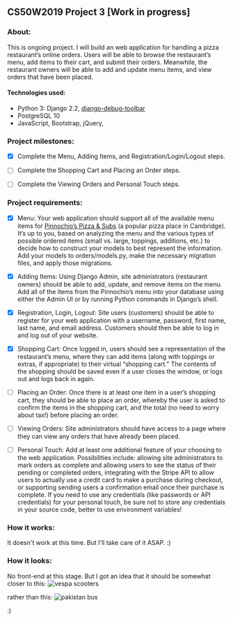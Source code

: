 ## CS50W2019 Project 3 [Work in progress]

### About:
This is ongoing project. I will build an web application for handling a pizza restaurant’s online orders. Users will be able to browse the restaurant’s menu, add items to their cart, and submit their orders. Meanwhile, the restaurant owners will be able to add and update menu items, and view orders that have been placed.

#### Technologies used:
 * Python 3: Django 2.2, [django-debug-toolbar](https://github.com/jazzband/django-debug-toolbar)
 * PostgreSQL 10
 * JavaScript, Bootstrap, jQuery,


### Project milestones:
- [x] Complete the Menu, Adding Items, and Registration/Login/Logout steps.
- [ ] Complete the Shopping Cart and Placing an Order steps.
- [ ] Complete the Viewing Orders and Personal Touch steps.


### Project requirements:
- [x] Menu: Your web application should support all of the available menu items for [Pinnochio’s Pizza & Subs](http://www.pinocchiospizza.net/menu.html) (a popular pizza place in Cambridge). It’s up to you, based on analyzing the menu and the various types of possible ordered items (small vs. large, toppings, additions, etc.) to decide how to construct your models to best represent the information. Add your models to orders/models.py, make the necessary migration files, and apply those migrations.
- [x] Adding Items: Using Django Admin, site administrators (restaurant owners) should be able to add, update, and remove items on the menu. Add all of the items from the Pinnochio’s menu into your database using either the Admin UI or by running Python commands in Django’s shell.
- [x] Registration, Login, Logout: Site users (customers) should be able to register for your web application with a username, password, first name, last name, and email address. Customers should then be able to log in and log out of your website.
- [x] Shopping Cart: Once logged in, users should see a representation of the restaurant’s menu, where they can add items (along with toppings or extras, if appropriate) to their virtual “shopping cart.” The contents of the shopping should be saved even if a user closes the window, or logs out and logs back in again.
- [ ] Placing an Order: Once there is at least one item in a user’s shopping cart, they should be able to place an order, whereby the user is asked to confirm the items in the shopping cart, and the total (no need to worry about tax!) before placing an order.
- [ ] Viewing Orders: Site administrators should have access to a page where they can view any orders that have already been placed.
- [ ] Personal Touch: Add at least one additional feature of your choosing to the web application. Possibilities include: allowing site administrators to mark orders as complete and allowing users to see the status of their pending or completed orders, integrating with the Stripe API to allow users to actually use a credit card to make a purchase during checkout, or supporting sending users a confirmation email once their purchase is complete. If you need to use any credentials (like passwords or API credentials) for your personal touch, be sure not to store any credentials in your source code, better to use environment variables!


### How it works:
It doesn't work at this time. But I'll take care of it ASAP. :)

### How it looks: 
No front-end at this stage. But I got an idea that it should be somewhat closer to this: 
![vespa scooters](https://d39a3h63xew422.cloudfront.net/wp-content/uploads/2016/02/21034229/is-this-piaggio-museum-the-most-cheerful-place-in-italy-1476934523082-2000x1331.jpg) 

rather than this: 
![pakistan bus](https://i.ytimg.com/vi/v1uQP40wg7w/maxresdefault.jpg) 

:)